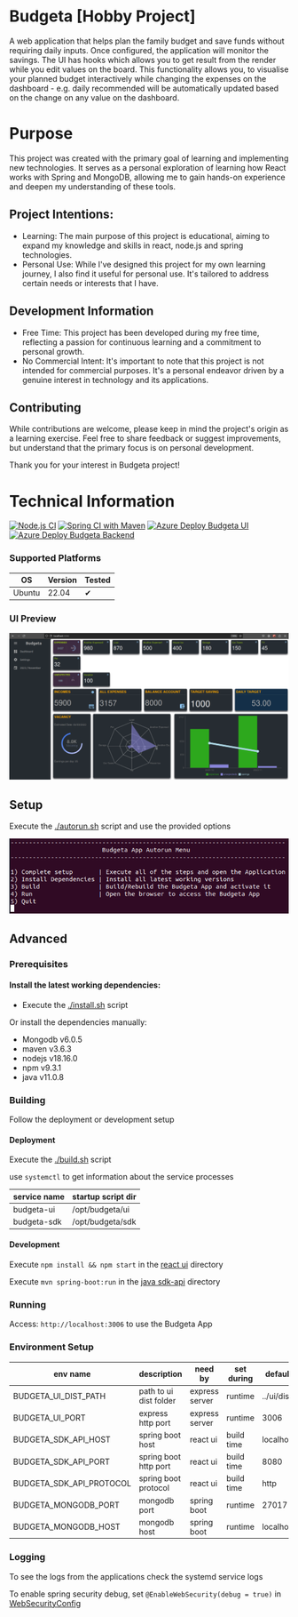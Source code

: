 # Budgeta [Hobby Project]
A web application that helps plan the family budget and save funds without requiring daily inputs. 
Once configured, the application will monitor the savings. The UI has hooks which allows you to get result from the render while you edit values on the board. This functionality allows you, to visualise your planned budget interactively while changing the expenses on the dashboard - e.g. daily recommended will be automatically updated based on the change on any value on the dashboard.

# Purpose
This project was created with the primary goal of learning and implementing new technologies. It serves as a personal exploration of learning how React works with Spring and MongoDB, allowing me to gain hands-on experience and deepen my understanding of these tools.

## Project Intentions:
- Learning: The main purpose of this project is educational, aiming to expand my knowledge and skills in react, node.js and spring technologies.
- Personal Use: While I've designed this project for my own learning journey, I also find it useful for personal use. It's tailored to address certain needs or interests that I have.

## Development Information
- Free Time: This project has been developed during my free time, reflecting a passion for continuous learning and a commitment to personal growth.
- No Commercial Intent: It's important to note that this project is not intended for commercial purposes. It's a personal endeavor driven by a genuine interest in technology and its applications.

## Contributing
While contributions are welcome, please keep in mind the project's origin as a learning exercise. Feel free to share feedback or suggest improvements, but understand that the primary focus is on personal development.

Thank you for your interest in Budgeta project!

# Technical Information

[![Node.js CI](https://github.com/stlevkov/budgeta/actions/workflows/node.js.yml/badge.svg?branch=main)](https://github.com/stlevkov/budgeta/actions/workflows/node.js.yml)  [![Spring CI with Maven](https://github.com/stlevkov/budgeta/actions/workflows/maven.yml/badge.svg?branch=main)](https://github.com/stlevkov/budgeta/actions/workflows/maven.yml)  [![Azure Deploy Budgeta UI](https://github.com/stlevkov/budgeta/actions/workflows/azure-main-budgeta-ui.yml/badge.svg)](https://github.com/stlevkov/budgeta/actions/workflows/azure-main-budgeta-ui.yml)  [![Azure Deploy Budgeta Backend](https://github.com/stlevkov/budgeta/actions/workflows/azure-main-budgeta-sdk-api.yml/badge.svg?branch=main)](https://github.com/stlevkov/budgeta/actions/workflows/azure-main-budgeta-sdk-api.yml)

### Supported Platforms

| OS     | Version | Tested |
| ------ | ------- | ------ |
| Ubuntu | 22.04   |    ✔   |

### UI Preview
![demo image not available](resources/budgeta_demo_preview_unreleased.png?raw=true)

## Setup
Execute the [./autorun.sh](./setup/autorun.sh) script and use the provided options

![autorun image not available](resources/autorun.png?raw=true)

## Advanced
### Prerequisites
#### Install the latest working dependencies:

- Execute the [./install.sh](./setup/install.sh) script

Or install the dependencies manually:
- Mongodb v6.0.5
- maven v3.6.3
- nodejs v18.16.0
- npm v9.3.1
- java v11.0.8

### Building

Follow the deployment or development setup

#### Deployment
Execute the [./build.sh](./setup/build.sh) script

use `systemctl` to get information about the service processes

| service name | startup script dir |
| ------------ |--------------------|
| budgeta-ui   | /opt/budgeta/ui    |
| budgeta-sdk  | /opt/budgeta/sdk   |

#### Development
Execute `npm install && npm start` in the [react ui](./ui/README.md) directory

Execute  `mvn spring-boot:run` in the [java sdk-api](./sdk-api/README.md) directory

### Running
Access:
``` http://localhost:3006 ``` to use the Budgeta App

### Environment Setup

| env name                 | description            | need by        | set during | default    |
|--------------------------|------------------------|----------------|------------|------------|
| BUDGETA_UI_DIST_PATH     | path to ui dist folder | express server | runtime    | ../ui/dist |
| BUDGETA_UI_PORT          | express http port      | express server | runtime    | 3006       |
| BUDGETA_SDK_API_HOST     | spring boot host       | react ui       | build time | localhost  |
| BUDGETA_SDK_API_PORT     | spring boot http port  | react ui       | build time | 8080       |
| BUDGETA_SDK_API_PROTOCOL | spring boot protocol   | react ui       | build time | http       |
| BUDGETA_MONGODB_PORT     | mongodb port           | spring boot    | runtime    | 27017      |
| BUDGETA_MONGODB_HOST     | mongodb host           | spring boot    | runtime    | localhost  |

### Logging

To see the logs from the applications check the systemd service logs

To enable spring security debug, set `@EnableWebSecurity(debug = true)` in [WebSecurityConfig](./sdk-api/src/main/java/com/budgeta/sdk/api/config/WebSecurityConfig.java)
